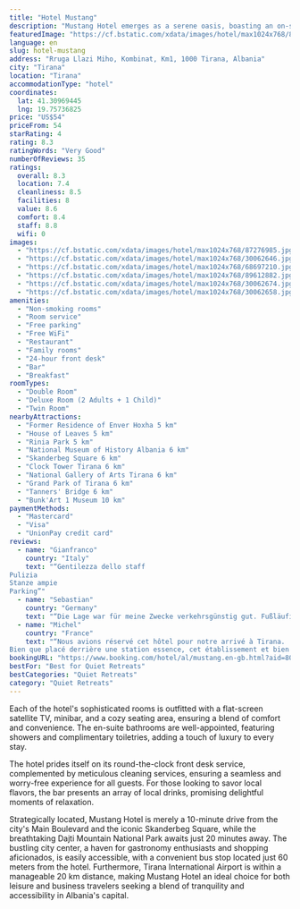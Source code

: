 ```yaml
---
title: "Hotel Mustang"
description: "Mustang Hotel emerges as a serene oasis, boasting an on-site bar and air-conditioned accommodations equipped with complimentary WiFi, just a short 2."
featuredImage: "https://cf.bstatic.com/xdata/images/hotel/max1024x768/87276985.jpg?k=009541423b3e3b4f26ae9dc8010e34a5f16fd1a75b862e86c7a4d56ecc1f9c3f&o=&hp=1"
language: en
slug: hotel-mustang
address: "Rruga Llazi Miho, Kombinat, Km1, 1000 Tirana, Albania"
city: "Tirana"
location: "Tirana"
accommodationType: "hotel"
coordinates:
  lat: 41.30969445
  lng: 19.75736825
price: "US$54"
priceFrom: 54
starRating: 4
rating: 8.3
ratingWords: "Very Good"
numberOfReviews: 35
ratings:
  overall: 8.3
  location: 7.4
  cleanliness: 8.5
  facilities: 8
  value: 8.6
  comfort: 8.4
  staff: 8.8
  wifi: 0
images:
  - "https://cf.bstatic.com/xdata/images/hotel/max1024x768/87276985.jpg?k=009541423b3e3b4f26ae9dc8010e34a5f16fd1a75b862e86c7a4d56ecc1f9c3f&o=&hp=1"
  - "https://cf.bstatic.com/xdata/images/hotel/max1024x768/30062646.jpg?k=2646774ef74aae4e8888c913d363e6d4266bc40bbd4efd12fdaeebe7307a02ea&o=&hp=1"
  - "https://cf.bstatic.com/xdata/images/hotel/max1024x768/68697210.jpg?k=95b5c01863f209e173b5a3e7aa832d1646e07dba1c5d10b4440be8e0f7a6a2dc&o=&hp=1"
  - "https://cf.bstatic.com/xdata/images/hotel/max1024x768/89612882.jpg?k=bed84659166d1813fe385e1f1a58810bdb021011e927ac9b9c2e7ceda0448cea&o=&hp=1"
  - "https://cf.bstatic.com/xdata/images/hotel/max1024x768/30062674.jpg?k=e46497b5e70db114263d0e578d113d22ea6340616906cb32ebc4501ef973862f&o=&hp=1"
  - "https://cf.bstatic.com/xdata/images/hotel/max1024x768/30062658.jpg?k=5b6d719d765c178196790aa9ad20c4432b92bcc7fb115236f70a18980bfbdc51&o=&hp=1"
amenities:
  - "Non-smoking rooms"
  - "Room service"
  - "Free parking"
  - "Free WiFi"
  - "Restaurant"
  - "Family rooms"
  - "24-hour front desk"
  - "Bar"
  - "Breakfast"
roomTypes:
  - "Double Room"
  - "Deluxe Room (2 Adults + 1 Child)"
  - "Twin Room"
nearbyAttractions:
  - "Former Residence of Enver Hoxha 5 km"
  - "House of Leaves 5 km"
  - "Rinia Park 5 km"
  - "National Museum of History Albania 6 km"
  - "Skanderbeg Square 6 km"
  - "Clock Tower Tirana 6 km"
  - "National Gallery of Arts Tirana 6 km"
  - "Grand Park of Tirana 6 km"
  - "Tanners' Bridge 6 km"
  - "Bunk'Art 1 Museum 10 km"
paymentMethods:
  - "Mastercard"
  - "Visa"
  - "UnionPay credit card"
reviews:
  - name: "Gianfranco"
    country: "Italy"
    text: "“Gentilezza dello staff
Pulizia
Stanze ampie
Parking”"
  - name: "Sebastian"
    country: "Germany"
    text: "“Die Lage war für meine Zwecke verkehrsgünstig gut. Fußläufig gibt es aber außer einer Tankstelle, einem Kiosk, diversen Baustoffhändlern nichts in der direktem Umgebung. Das Hotel und das Zimmer waren sehr sauber und der Personal sehr freundlich....”"
  - name: "Michel"
    country: "France"
    text: "“Nous avions réservé cet hôtel pour notre arrivé à Tirana.
Bien que placé derrière une station essence, cet établissement et bien situé seulement à une quinzaine de kilomètres de l'aéroport de Tirana et très facile à trouver avec google...”"
bookingURL: "https://www.booking.com/hotel/al/mustang.en-gb.html?aid=8035640"
bestFor: "Best for Quiet Retreats"
bestCategories: "Quiet Retreats"
category: "Quiet Retreats"
---
```


Each of the hotel's sophisticated rooms is outfitted with a flat-screen satellite TV, minibar, and a cozy seating area, ensuring a blend of comfort and convenience. The en-suite bathrooms are well-appointed, featuring showers and complimentary toiletries, adding a touch of luxury to every stay.

The hotel prides itself on its round-the-clock front desk service, complemented by meticulous cleaning services, ensuring a seamless and worry-free experience for all guests. For those looking to savor local flavors, the bar presents an array of local drinks, promising delightful moments of relaxation.

Strategically located, Mustang Hotel is merely a 10-minute drive from the city's Main Boulevard and the iconic Skanderbeg Square, while the breathtaking Dajti Mountain National Park awaits just 20 minutes away. The bustling city center, a haven for gastronomy enthusiasts and shopping aficionados, is easily accessible, with a convenient bus stop located just 60 meters from the hotel. Furthermore, Tirana International Airport is within a manageable 20 km distance, making Mustang Hotel an ideal choice for both leisure and business travelers seeking a blend of tranquility and accessibility in Albania's capital.